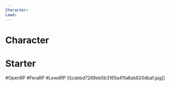 ```yaml
---
Character: 
Lewd: 
---
```

# Character


# Starter


#OpenRP #FeraRP #LewdRP
![[cdebd7269eb5b3165a41fa8ab820dbaf.jpg]]
